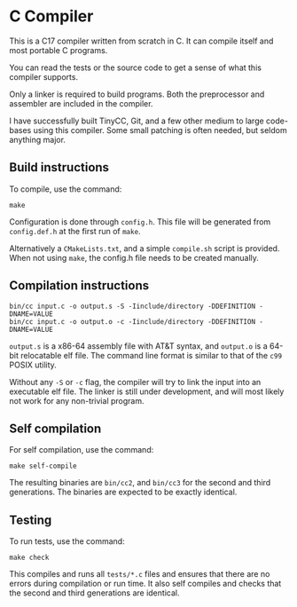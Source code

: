 # C Compiler

This is a C17 compiler written from scratch in C.
It can compile itself and most portable C programs.

You can read the tests or the source code to get a sense of what this compiler supports.

Only a linker is required to build programs.
Both the preprocessor and assembler are included in the compiler.

I have successfully built TinyCC, Git, and a few other medium to large code-bases using this compiler.
Some small patching is often needed, but seldom anything major.

## Build instructions
To compile, use the command:

    make

Configuration is done through `config.h`.
This file will be generated from `config.def.h` at the first run of `make`.

Alternatively a `CMakeLists.txt`, and a simple `compile.sh` script is provided.
When not using `make`, the config.h file needs to be created manually.

## Compilation instructions

	bin/cc input.c -o output.s -S -Iinclude/directory -DDEFINITION -DNAME=VALUE
	bin/cc input.c -o output.o -c -Iinclude/directory -DDEFINITION -DNAME=VALUE

`output.s` is a x86-64 assembly file with AT&T syntax, and `output.o` is a 64-bit relocatable elf file.
The command line format is similar to that of the `c99` POSIX utility.

Without any `-S` or `-c` flag, the compiler will try to link the input into an executable elf file.
The linker is still under development, and will most likely not work for any non-trivial program.

## Self compilation
For self compilation, use the command:

    make self-compile

The resulting binaries are `bin/cc2`, and `bin/cc3` for the second and third generations.
The binaries are expected to be exactly identical.

## Testing
To run tests, use the command:

	make check

This compiles and runs all `tests/*.c` files and ensures that there are no errors during compilation or run time.
It also self compiles and checks that the second and third generations are identical.
